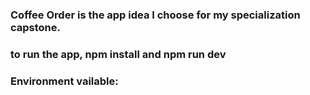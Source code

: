 ### Coffee Order is the app idea I choose for my specialization capstone.

### to run the app, npm install and npm run dev

### Environment vailable:
